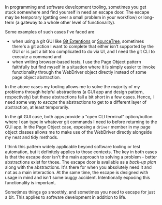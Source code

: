In programming and software development tooling, sometimes you get stuck somewhere and find yourself in need an escape door. The escape may be temporary (getting over a small problem in your workflow) or long-term (a gateway to a whole other level of functionality).

Some examples of such cases I've faced are

- when using a git GUI like [Git Extentions](https://git-extensions-documentation.readthedocs.io/en/latest/git_extensions.html) or [SourceTree](https://www.sourcetreeapp.com/), sometimes there's a git action I want to complete that either isn't supported by the GUI or is just a bit too complicated to do via UI, and I need the git CLI to execute a command and
- when writing browser-based tests, I use the Page Object pattern faithfully but find myself in a situation where it is simply easier to invoke functionality through the WebDriver object directly instead of some page object abstraction. 

In the above cases my tooling allows me to solve the majority of my problems through helpful abstractions (a GUI app and design pattern, respectively) but these abstractions fall a bit short in a few cases. Hence, I need some way to _escape_ the abstractions to get to a different layer of abstraction, at least temporarily.

In the git GUI case, both apps provide a "open CLI terminal" option/button where I can type in whatever git commands I need to before returning to the GUI app. In the Page Object case, exposing a `driver` member in my page object classes allows me to make use of the WebDriver directly alongside my neat and tidy methods.

I think this pattern widely applicable beyond software tooling or test automation, but it definitely applies to those contexts. The key in both cases is that the escape door isn't the main approach to solving a problem - better abstractions exist for those. The escape door is available as a _back-up plan_ along with the abstractions. It's there for when you absolutely need it and not as a main interaction. At the same time, the escape is designed with usage in mind and isn't some buggy accident. Intentionally exposing this functionality is important.

Sometimes things go smoothly, and sometimes you need to escape for just a bit. This applies to software development in addition to life.